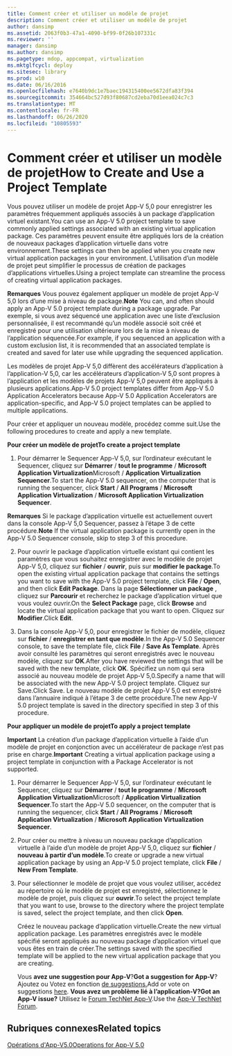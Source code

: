 ```yaml
---
title: Comment créer et utiliser un modèle de projet
description: Comment créer et utiliser un modèle de projet
author: dansimp
ms.assetid: 2063f0b3-47a1-4090-bf99-0f26b107331c
ms.reviewer: ''
manager: dansimp
ms.author: dansimp
ms.pagetype: mdop, appcompat, virtualization
ms.mktglfcycl: deploy
ms.sitesec: library
ms.prod: w10
ms.date: 06/16/2016
ms.openlocfilehash: e7640b9dc1e7baec194315400ee5672dfa83f394
ms.sourcegitcommit: 354664bc527d93f80687cd2eba70d1eea024c7c3
ms.translationtype: MT
ms.contentlocale: fr-FR
ms.lasthandoff: 06/26/2020
ms.locfileid: "10805593"
---
```

# <span data-ttu-id="03d6c-103">Comment créer et utiliser un modèle de projet</span><span class="sxs-lookup"><span data-stu-id="03d6c-103">How to Create and Use a Project Template</span></span>


<span data-ttu-id="03d6c-104">Vous pouvez utiliser un modèle de projet App-V 5,0 pour enregistrer les paramètres fréquemment appliqués associés à un package d’application virtuel existant.</span><span class="sxs-lookup"><span data-stu-id="03d6c-104">You can use an App-V 5.0 project template to save commonly applied settings associated with an existing virtual application package.</span></span> <span data-ttu-id="03d6c-105">Ces paramètres peuvent ensuite être appliqués lors de la création de nouveaux packages d’application virtuelle dans votre environnement.</span><span class="sxs-lookup"><span data-stu-id="03d6c-105">These settings can then be applied when you create new virtual application packages in your environment.</span></span> <span data-ttu-id="03d6c-106">L’utilisation d’un modèle de projet peut simplifier le processus de création de packages d’applications virtuelles.</span><span class="sxs-lookup"><span data-stu-id="03d6c-106">Using a project template can streamline the process of creating virtual application packages.</span></span>

<span data-ttu-id="03d6c-107">**Remarques**  Vous pouvez également appliquer un modèle de projet App-V 5,0 lors d’une mise à niveau de package.</span><span class="sxs-lookup"><span data-stu-id="03d6c-107">**Note** You can, and often should apply an App-V 5.0 project template during a package upgrade.</span></span> <span data-ttu-id="03d6c-108">Par exemple, si vous avez séquencé une application avec une liste d’exclusion personnalisée, il est recommandé qu’un modèle associé soit créé et enregistré pour une utilisation ultérieure lors de la mise à niveau de l’application séquencée.</span><span class="sxs-lookup"><span data-stu-id="03d6c-108">For example, if you sequenced an application with a custom exclusion list, it is recommended that an associated template is created and saved for later use while upgrading the sequenced application.</span></span>

<span data-ttu-id="03d6c-109">Les modèles de projet App-V 5,0 diffèrent des accélérateurs d’application à l’application-V 5,0, car les accélérateurs d’application-V 5,0 sont propres à l’application et les modèles de projets App-V 5,0 peuvent être appliqués à plusieurs applications.</span><span class="sxs-lookup"><span data-stu-id="03d6c-109">App-V 5.0 project templates differ from App-V 5.0 Application Accelerators because App-V 5.0 Application Accelerators are application-specific, and App-V 5.0 project templates can be applied to multiple applications.</span></span>

<span data-ttu-id="03d6c-110">Pour créer et appliquer un nouveau modèle, procédez comme suit.</span><span class="sxs-lookup"><span data-stu-id="03d6c-110">Use the following procedures to create and apply a new template.</span></span>

**<span data-ttu-id="03d6c-111">Pour créer un modèle de projet</span><span class="sxs-lookup"><span data-stu-id="03d6c-111">To create a project template</span></span>**

1.  <span data-ttu-id="03d6c-112">Pour démarrer le Sequencer App-V 5,0, sur l’ordinateur exécutant le Sequencer, cliquez sur **Démarrer**  /  **tout le programme**  /  **Microsoft Application Virtualization**Microsoft  /  **Application Virtualization Sequencer**.</span><span class="sxs-lookup"><span data-stu-id="03d6c-112">To start the App-V 5.0 sequencer, on the computer that is running the sequencer, click **Start** / **All Programs** / **Microsoft Application Virtualization** / **Microsoft Application Virtualization Sequencer**.</span></span>

<span data-ttu-id="03d6c-113">**Remarques**  Si le package d’application virtuelle est actuellement ouvert dans la console App-V 5,0 Sequencer, passez à l’étape 3 de cette procédure.</span><span class="sxs-lookup"><span data-stu-id="03d6c-113">**Note** If the virtual application package is currently open in the App-V 5.0 Sequencer console, skip to step 3 of this procedure.</span></span>

2. <span data-ttu-id="03d6c-114">Pour ouvrir le package d’application virtuelle existant qui contient les paramètres que vous souhaitez enregistrer avec le modèle de projet App-V 5,0, cliquez sur **fichier**  /  **ouvrir**, puis sur **modifier le package**.</span><span class="sxs-lookup"><span data-stu-id="03d6c-114">To open the existing virtual application package that contains the settings you want to save with the App-V 5.0 project template, click **File** / **Open**, and then click **Edit Package**.</span></span> <span data-ttu-id="03d6c-115">Dans la page **Sélectionner un package** , cliquez sur **Parcourir** et recherchez le package d’application virtuel que vous voulez ouvrir.</span><span class="sxs-lookup"><span data-stu-id="03d6c-115">On the **Select Package** page, click **Browse** and locate the virtual application package that you want to open.</span></span> <span data-ttu-id="03d6c-116">Cliquez sur **Modifier**.</span><span class="sxs-lookup"><span data-stu-id="03d6c-116">Click **Edit**.</span></span>

3. <span data-ttu-id="03d6c-117">Dans la console App-V 5,0, pour enregistrer le fichier de modèle, cliquez sur **fichier**  /  **enregistrer en tant que modèle**.</span><span class="sxs-lookup"><span data-stu-id="03d6c-117">In the App-V 5.0 Sequencer console, to save the template file, click **File** / **Save As Template**.</span></span> <span data-ttu-id="03d6c-118">Après avoir consulté les paramètres qui seront enregistrés avec le nouveau modèle, cliquez sur **OK**.</span><span class="sxs-lookup"><span data-stu-id="03d6c-118">After you have reviewed the settings that will be saved with the new template, click **OK**.</span></span> <span data-ttu-id="03d6c-119">Spécifiez un nom qui sera associé au nouveau modèle de projet App-V 5,0.</span><span class="sxs-lookup"><span data-stu-id="03d6c-119">Specify a name that will be associated with the new App-V 5.0 project template.</span></span> <span data-ttu-id="03d6c-120">Cliquez sur Save.</span><span class="sxs-lookup"><span data-stu-id="03d6c-120">Click Save.</span></span>
   <span data-ttu-id="03d6c-121">Le nouveau modèle de projet App-V 5,0 est enregistré dans l’annuaire indiqué à l’étape 3 de cette procédure.</span><span class="sxs-lookup"><span data-stu-id="03d6c-121">The new App-V 5.0 project template is saved in the directory specified in step 3 of this procedure.</span></span>

**<span data-ttu-id="03d6c-122">Pour appliquer un modèle de projet</span><span class="sxs-lookup"><span data-stu-id="03d6c-122">To apply a project template</span></span>**

<span data-ttu-id="03d6c-123">**Important**  La création d’un package d’application virtuelle à l’aide d’un modèle de projet en conjonction avec un accélérateur de package n’est pas prise en charge.</span><span class="sxs-lookup"><span data-stu-id="03d6c-123">**Important** Creating a virtual application package using a project template in conjunction with a Package Accelerator is not supported.</span></span>

1.  <span data-ttu-id="03d6c-124">Pour démarrer le Sequencer App-V 5,0, sur l’ordinateur exécutant le Sequencer, cliquez sur **Démarrer**  /  **tout le programme**  /  **Microsoft Application Virtualization**Microsoft  /  **Application Virtualization Sequencer**.</span><span class="sxs-lookup"><span data-stu-id="03d6c-124">To start the App-V 5.0 sequencer, on the computer that is running the sequencer, click **Start** / **All Programs** / **Microsoft Application Virtualization** / **Microsoft Application Virtualization Sequencer**.</span></span>

2.  <span data-ttu-id="03d6c-125">Pour créer ou mettre à niveau un nouveau package d’application virtuelle à l’aide d’un modèle de projet App-V 5,0, cliquez sur **fichier**  /  **nouveau à partir d’un modèle**.</span><span class="sxs-lookup"><span data-stu-id="03d6c-125">To create or upgrade a new virtual application package by using an App-V 5.0 project template, click **File** / **New From Template**.</span></span>

3.  <span data-ttu-id="03d6c-126">Pour sélectionner le modèle de projet que vous voulez utiliser, accédez au répertoire où le modèle de projet est enregistré, sélectionnez le modèle de projet, puis cliquez sur **ouvrir**.</span><span class="sxs-lookup"><span data-stu-id="03d6c-126">To select the project template that you want to use, browse to the directory where the project template is saved, select the project template, and then click **Open**.</span></span>

    <span data-ttu-id="03d6c-127">Créez le nouveau package d’application virtuelle.</span><span class="sxs-lookup"><span data-stu-id="03d6c-127">Create the new virtual application package.</span></span> <span data-ttu-id="03d6c-128">Les paramètres enregistrés avec le modèle spécifié seront appliqués au nouveau package d’application virtuel que vous êtes en train de créer.</span><span class="sxs-lookup"><span data-stu-id="03d6c-128">The settings saved with the specified template will be applied to the new virtual application package that you are creating.</span></span>

    <span data-ttu-id="03d6c-129">Vous **avez une suggestion pour App-V**?</span><span class="sxs-lookup"><span data-stu-id="03d6c-129">**Got a suggestion for App-V**?</span></span> <span data-ttu-id="03d6c-130">Ajoutez ou Votez en fonction [de suggestions.](http://appv.uservoice.com/forums/280448-microsoft-application-virtualization)</span><span class="sxs-lookup"><span data-stu-id="03d6c-130">Add or vote on suggestions [here](http://appv.uservoice.com/forums/280448-microsoft-application-virtualization).</span></span> **<span data-ttu-id="03d6c-131">Vous avez un problème lié à l’application-V?</span><span class="sxs-lookup"><span data-stu-id="03d6c-131">Got an App-V issue?</span></span>** <span data-ttu-id="03d6c-132">Utilisez le [Forum TechNet App-V](https://social.technet.microsoft.com/Forums/home?forum=mdopappv).</span><span class="sxs-lookup"><span data-stu-id="03d6c-132">Use the [App-V TechNet Forum](https://social.technet.microsoft.com/Forums/home?forum=mdopappv).</span></span>

## <span data-ttu-id="03d6c-133">Rubriques connexes</span><span class="sxs-lookup"><span data-stu-id="03d6c-133">Related topics</span></span>


[<span data-ttu-id="03d6c-134">Opérations d'App-V5.0</span><span class="sxs-lookup"><span data-stu-id="03d6c-134">Operations for App-V 5.0</span></span>](operations-for-app-v-50.md)









